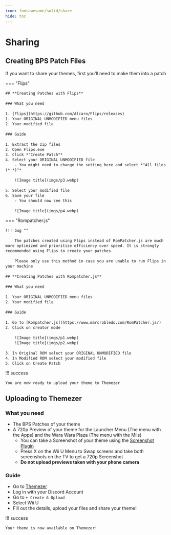 ```yaml
---
icon: fontawesome/solid/share
hide: toc
---
```


# Sharing

## Creating BPS Patch Files

If you want to share your themes, first you'll need to make them into a patch

=== "Flips"

    ## **Creating Patches with Flips**

    ### What you need

    1. [Flips](https://github.com/Alcaro/Flips/releases)
    1. Your ORIGINAL UNMODIFIED menu files
    2. Your modified file

    ### Guide

    1. Extract the zip files
    2. Open Flips.exe
    3. Click *"Create Patch"*
    4. Select your ORIGINAL UNMODIFIED file
        - You might need to change the setting here and select *"All files (*.*)"*

        ![Image title](imgs/p3.webp)

    5. Select your modified file
    6. Save your file
        - You should now see this

        ![Image title](imgs/p4.webp)

=== "Rompatcher.js"

    !!! bug ""

        The patches created using Flips instead of RomPatcher.js are much more optimized and prioritize efficiency over speed. It is strongly recommended using Flips to create your patches.

        Please only use this method in case you are unable to run Flips in your machine

    ## **Creating Patches with Rompatcher.js**

    ### What you need

    1. Your ORIGINAL UNMODIFIED menu files
    2. Your modified file

    ### Guide

    1. Go to [Rompatcher.js](https://www.marcrobledo.com/RomPatcher.js/)
    2. Click on creator mode
    
        ![Image title](imgs/p1.webp)
        ![Image title](imgs/p2.webp)

    3. In Original ROM select your ORIGINAL UNMODIFIED file
    4. In Modified ROM select your modified file
    5. Click on Create Patch

!!! success

    You are now ready to upload your theme to Themezer

## Uploading to Themezer

### What you need

- The BPS Patches of your theme
- A 720p Preview of your theme for the Launcher Menu (The menu with the Apps) and the Wara Wara Plaza (The menu with the Miis)
    - You can take a Screenshot of your theme using the [Screenshot Plugin](https://github.com/wiiu-env/ScreenshotWUPS)
    - Press X on the Wii U Menu to Swap screens and take both screenshots on the TV to get a 720p Screenshot
    - **Do not upload previews taken with your phone camera**

### Guide

- Go to [Themezer](https://themezer.net/)
- Log in with your Discord Account
- Go to `+ Create & Upload`
- Select Wii U
- Fill out the details, upload your files and share your theme!

!!! success

    Your theme is now available on Themezer!